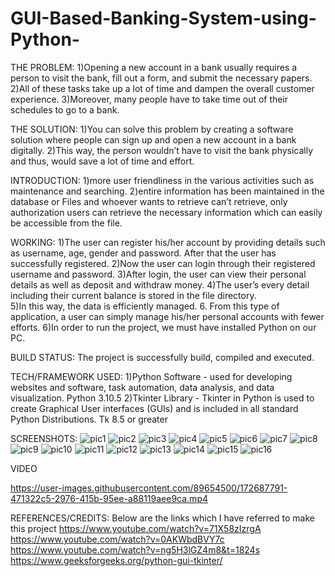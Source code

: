 # GUI-Based-Banking-System-using-Python-

THE PROBLEM:
1)Opening a new account in a bank usually requires a person to visit the bank, fill out a form, and submit the necessary papers. 
2)All of these tasks take up a lot of time and dampen the overall customer experience. 
3)Moreover, many people have to take time out of their schedules to go to a bank.

THE SOLUTION:
1)You can solve this problem by creating a software solution where people can sign up and open a new account in a bank digitally.
2)This way, the person wouldn’t have to visit the bank physically and thus, would save a lot of time and effort. 

INTRODUCTION:
1)more user friendliness in the various activities such as maintenance and searching.
2)entire information has been maintained in the database or Files and whoever wants to retrieve can’t retrieve, only authorization users can retrieve the necessary 
information which can easily be accessible from the file.

WORKING:
1)The user can register his/her account by providing details such as username, age, gender and password. After that the user has successfully registered. 
2)Now the user can login through their registered username and password. 
3)After login, the user can view their personal details as well as deposit and withdraw money. 
4)The user’s every detail including their current balance is stored in the file directory.  
5)In this way, the data is efficiently managed. 6. From this type of application, a user can simply manage his/her personal accounts with fewer efforts. 
6)In order to run the project, we must have installed Python on our PC.

BUILD STATUS:
The project is successfully build, compiled and executed.

TECH/FRAMEWORK USED:
1)Python Software - used for developing websites and software, task automation, data analysis, and data visualization.
Python 3.10.5 
2)Tkinter Library - Tkinter in Python is used to create Graphical User interfaces (GUIs) and is included in all standard Python Distributions.
Tk 8.5 or greater 

SCREENSHOTS:
![pic1](https://user-images.githubusercontent.com/89654500/172672431-19b4c899-4bce-4160-8e10-fa1953391190.jpg)
![pic2](https://user-images.githubusercontent.com/89654500/172672748-e56f4df8-e9ad-4259-8df0-96517b82d6b8.jpg)
![pic3](https://user-images.githubusercontent.com/89654500/172672873-7e5a78d2-2366-4439-ba7f-31bf9ec3937f.jpg)
![pic4](https://user-images.githubusercontent.com/89654500/172673117-b164161a-e975-41e2-9492-6da619295ef9.jpg)
![pic5](https://user-images.githubusercontent.com/89654500/172673222-2ba4d2e9-a9ac-49c7-83f5-ee48f2a71a4c.jpg)
![pic6](https://user-images.githubusercontent.com/89654500/172673292-d548282a-94e9-4223-9780-9a445bab3fe2.jpg)
![pic7](https://user-images.githubusercontent.com/89654500/172673370-cd063af2-76c2-4f8f-a3ea-ed4db7587f4c.jpg)
![pic8](https://user-images.githubusercontent.com/89654500/172673468-35c5082c-1f0b-4e92-b02e-8055124660bb.jpg)
![pic9](https://user-images.githubusercontent.com/89654500/172673646-c0ac14cc-f745-4f55-a4b0-ddca345b5b19.jpg)
![pic10](https://user-images.githubusercontent.com/89654500/172673775-298172b4-ea3d-453a-8eec-526d5dc62872.jpg)
![pic11](https://user-images.githubusercontent.com/89654500/172673926-dfab1394-f4e3-433b-8179-4572517b2554.jpg)
![pic12](https://user-images.githubusercontent.com/89654500/172674085-ebcf894b-d3ce-4b7d-afaf-9615c7c7f211.jpg)
![pic13](https://user-images.githubusercontent.com/89654500/172674187-71d25578-c316-4aaf-8905-640fa44bacad.jpg)
![pic14](https://user-images.githubusercontent.com/89654500/172674319-e4483c76-74fa-4f7a-ab9b-b1734e2ca30a.jpg)
![pic15](https://user-images.githubusercontent.com/89654500/172674494-ef2180e2-7a1f-4a54-9af8-0d4ec9f58cea.jpg)
![pic16](https://user-images.githubusercontent.com/89654500/172674634-2d9696bf-218f-4fbe-9fe7-173bc58f7670.jpg)

VIDEO

https://user-images.githubusercontent.com/89654500/172687791-471322c5-2976-415b-95ee-a88119aee9ca.mp4




REFERENCES/CREDITS:
Below are the links which I have referred to make this project
https://www.youtube.com/watch?v=71X58zIzrgA
https://www.youtube.com/watch?v=0AKWbdBVY7c
https://www.youtube.com/watch?v=ng5H3lGZ4m8&t=1824s
https://www.geeksforgeeks.org/python-gui-tkinter/


















